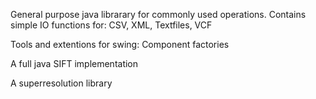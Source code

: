 General purpose java librarary for commonly used operations.
Contains simple IO functions for:
CSV,
XML,
Textfiles,
VCF

Tools and extentions for swing:
Component factories

A full java SIFT implementation

A superresolution library